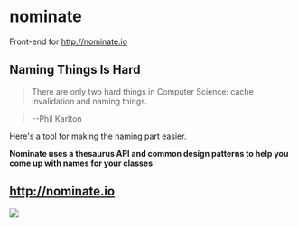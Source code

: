 nominate
========

Front-end for http://nominate.io

## Naming Things Is Hard

>There are only two hard things in Computer Science: cache invalidation and naming things.

> --Phil Karlton

Here's a tool for making the naming part easier. 

**Nominate uses a thesaurus API and common design patterns to help you come up with names for your classes**

## http://nominate.io

![](http://f.cl.ly/items/0V0Y3Z3Z362z3Y3c2f38/Screen%20Shot%202013-10-19%20at%201.45.25%20PM.png)
